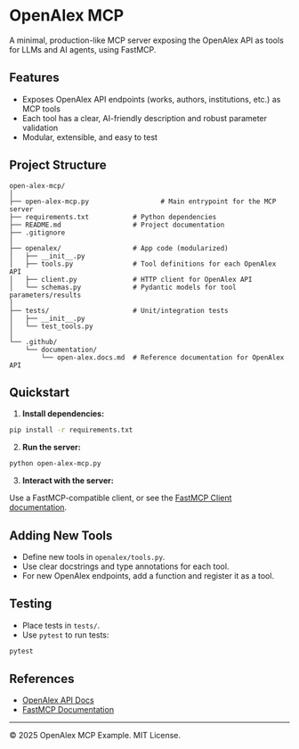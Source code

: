 # OpenAlex MCP

A minimal, production-like MCP server exposing the OpenAlex API as tools for LLMs and AI agents, using FastMCP.

## Features
- Exposes OpenAlex API endpoints (works, authors, institutions, etc.) as MCP tools
- Each tool has a clear, AI-friendly description and robust parameter validation
- Modular, extensible, and easy to test

## Project Structure

```
open-alex-mcp/
│
├── open-alex-mcp.py                  # Main entrypoint for the MCP server
├── requirements.txt           # Python dependencies
├── README.md                  # Project documentation
├── .gitignore
│
├── openalex/                  # App code (modularized)
│   ├── __init__.py
│   ├── tools.py               # Tool definitions for each OpenAlex API
│   ├── client.py              # HTTP client for OpenAlex API
│   └── schemas.py             # Pydantic models for tool parameters/results
│
├── tests/                     # Unit/integration tests
│   ├── __init__.py
│   └── test_tools.py
│
└── .github/
    └── documentation/
        └── open-alex.docs.md  # Reference documentation for OpenAlex API
```

## Quickstart

1. **Install dependencies:**

```sh
pip install -r requirements.txt
```

2. **Run the server:**

```sh
python open-alex-mcp.py
```

3. **Interact with the server:**

Use a FastMCP-compatible client, or see the [FastMCP Client documentation](.github/documentation/fastmcp.docs.md).

## Adding New Tools
- Define new tools in `openalex/tools.py`.
- Use clear docstrings and type annotations for each tool.
- For new OpenAlex endpoints, add a function and register it as a tool.

## Testing
- Place tests in `tests/`.
- Use `pytest` to run tests:

```sh
pytest
```

## References
- [OpenAlex API Docs](https://docs.openalex.org/)
- [FastMCP Documentation](https://gofastmcp.com/)

---

© 2025 OpenAlex MCP Example. MIT License.